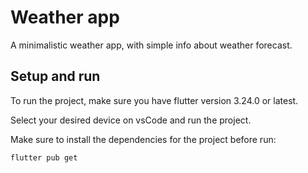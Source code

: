 # Weather app

A minimalistic weather app, with simple info about weather forecast.

## Setup and run

To run the project, make sure you have flutter version 3.24.0 or latest.

Select your desired device on vsCode and run the project.

Make sure to install the dependencies for the project before run:

```
flutter pub get
```
